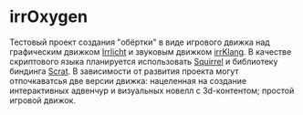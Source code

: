 irrOxygen
=========
Тестовый проект создания "обёртки" в виде игрового движка над графическим движком [Irrlicht](http://irrlicht.sourceforge.net/) и звуковым движком [irrKlang](http://www.ambiera.com/irrklang/).
В качестве скриптового языка планируется использовать [Squirrel](http://www.squirrel-lang.org/) и библиотеку биндинга [Scrat](http://scrat.sourceforge.net/).
В зависимости от развития проекта могут отпочкаватсья две версии движка: нацеленная на создание интерактивных адвенчур и визуальных новелл с 3d-контентом; простой игровой движок.
